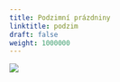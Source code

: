 ```yaml
---
title: Podzimní prázdniny
linktitle: podzim
draft: false
weight: 1000000
---
```

![](/assets/media/podzimky.jpg)